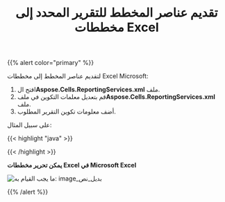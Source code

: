 ﻿---
title: تقديم عناصر المخطط للتقرير المحدد إلى مخططات Excel
type: docs
weight: 20
url: /ar/reportingservices/render-chart-items-of-selected-report-to-excel-charts/
---
{{% alert color="primary" %}} 

لتقديم عناصر المخطط إلى مخططات Excel Microsoft:

1. افتح ال**Aspose.Cells.ReportingServices.xml** ملف.
1.  قم بتعديل معلمات التكوين في ملف**Aspose.Cells.ReportingServices.xml** ملف.
1. أضف معلومات تكوين التقرير المطلوب.

على سبيل المثال:

{{< highlight "java" >}}

 <Chart >

<Report name= "Employee Sales Summary 2008">

</Report >

</Chart> 

{{< /highlight >}}

**يمكن تحرير مخططات Excel في Microsoft Excel** 

![ما يجب القيام به: image_بديل_نص](render-chart-items-of-selected-report-to-excel-charts_1.png)

{{% /alert %}}
